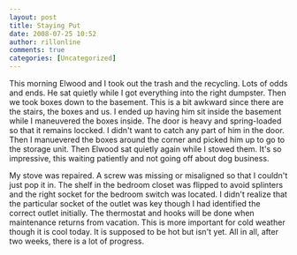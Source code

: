```yaml
---
layout: post
title: Staying Put
date: 2008-07-25 10:52
author: rillonline
comments: true
categories: [Uncategorized]
---
```

This morning Elwood and I took out the trash and the recycling. Lots of odds and ends. He sat quietly while I got everything into the right dumpster. Then we took boxes down to the basement. This is a bit awkward since there are the stairs, the boxes and us. I ended up having him sit inside the basement while I maneuvered the boxes inside. The door is heavy and spring-loaded so that it remains loccked. I didn't want to catch any part of him in the door. Then I manuevered the boxes around the corner and picked him up to go to the storage unit. Then Elwood sat quietly again while I stowed them. It's so impressive, this waiting patiently and not going off about dog business. 

My stove was repaired. A screw was missing or misaligned so that I couldn't just pop it in. The shelf in the bedroom closet was flipped to avoid splinters and the right socket for the bedroom switch was located. I didn't realize that the particular socket of the outlet was key though I had identified the correct outlet initially. The thermostat and hooks will be done when maintenance returns from vacation. This is more important for cold weather though it is cool today. It is supposed to be hot but isn't yet. All in all, after two weeks, there is a lot of progress.
